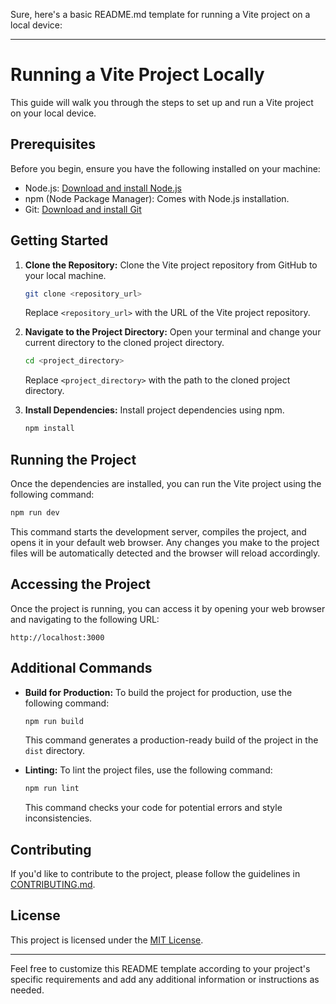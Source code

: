 Sure, here's a basic README.md template for running a Vite project on a local device:

---

# Running a Vite Project Locally

This guide will walk you through the steps to set up and run a Vite project on your local device.

## Prerequisites

Before you begin, ensure you have the following installed on your machine:

- Node.js: [Download and install Node.js](https://nodejs.org/)
- npm (Node Package Manager): Comes with Node.js installation.
- Git: [Download and install Git](https://git-scm.com/)

## Getting Started

1. **Clone the Repository:** Clone the Vite project repository from GitHub to your local machine.

    ```bash
    git clone <repository_url>
    ```

    Replace `<repository_url>` with the URL of the Vite project repository.

2. **Navigate to the Project Directory:** Open your terminal and change your current directory to the cloned project directory.

    ```bash
    cd <project_directory>
    ```

    Replace `<project_directory>` with the path to the cloned project directory.

3. **Install Dependencies:** Install project dependencies using npm.

    ```bash
    npm install
    ```

## Running the Project

Once the dependencies are installed, you can run the Vite project using the following command:

```bash
npm run dev
```

This command starts the development server, compiles the project, and opens it in your default web browser. Any changes you make to the project files will be automatically detected and the browser will reload accordingly.

## Accessing the Project

Once the project is running, you can access it by opening your web browser and navigating to the following URL:

```
http://localhost:3000
```

## Additional Commands

- **Build for Production:** To build the project for production, use the following command:

    ```bash
    npm run build
    ```

    This command generates a production-ready build of the project in the `dist` directory.

- **Linting:** To lint the project files, use the following command:

    ```bash
    npm run lint
    ```

    This command checks your code for potential errors and style inconsistencies.

## Contributing

If you'd like to contribute to the project, please follow the guidelines in [CONTRIBUTING.md](CONTRIBUTING.md).

## License

This project is licensed under the [MIT License](LICENSE).

---

Feel free to customize this README template according to your project's specific requirements and add any additional information or instructions as needed.
